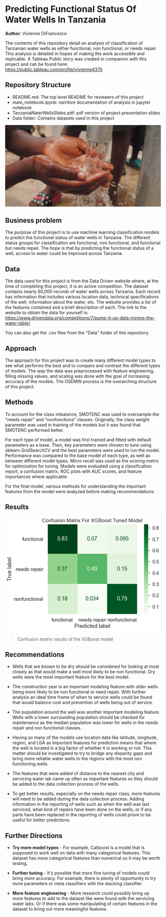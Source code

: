 # Predicting Functional Status Of Water Wells In Tanzania

**Author**: Vivienne DiFrancesco

The contents of this repository detail an analysis of classification of Tanzanian water wells as either functional, non functional, or needs repair. This analysis is detailed in hopes of making the work accessible and replicable. A Tableau Public story was created in companion with this project and can be found here: https://public.tableau.com/profile/vivienne4370

## Repository Structure

- README.md: The top level README for reviewers of this project
- main_notebook.ipynb: narritive documentation of analysis in jupyter notebook
- TanzaniaWaterWellsSlides.pdf: pdf version of project presentation slides
- Data folder: Contains datasets used in this project

![MainImage](https://raw.githubusercontent.com/HeyThatsViv/Functional-Status-of-Water-Wells/master/Visuals/MainImage.jpg)

## Business problem

The purpose of this project is to use machine learning classification models to predict the functional status of water wells in Tanzania. The different status groups for classification are functional, non functional, and functional but needs repair. The hope is that by predicting the functional status of a well, access to water could be improved across Tanzania.

## Data
The data used for this project is from the Data Driven website where, at the time of completing this project, it is an active competition. The dataset contains nearly 60,000 records of water wells across Tanzania. Each record has information that includes various location data, technical specifications of the well, information about the water, etc. The website provides a list of the features contained and a brief description of each. The link to the website to obtain the data for yourself is: https://www.drivendata.org/competitions/7/pump-it-up-data-mining-the-water-table/

You can also get the .csv files from the "Data" folder of this repository.

## Approach
The approach for this project was to create many different model types to see what performs the best and to compare and contrast the different types of models. The way the data was preprocessed with feature engineering, filling missing values, and scaling was done with the goal of increasing accuracy of the models. The OSEMiN process is the overarching structure of this project.

## Methods
To account for the class imbalance, SMOTENC was used to oversample the "needs repair" and "nonfunctiona" classes. Originally, the class weight parameter was used in training of the models but it was found that SMOTENC performed better.

For each type of model, a model was first trained and fitted with default parameters as a base. Then, key parameters were chosen to tune using sklearn GridSearchCV and the best parameters were used to run the model. Performance was compared to the base model of each type, as well as between different model types. Micro recall was used as the scoring metric for optimization for tuning. Models were evaluated using a classification report, a confusion matrix, ROC plots with AUC scores, and feature importances where applicable.

For the final model, various methods for understanding the important features from the model were analyzed before making recommendations.

## Results

![confusionmatrix](https://raw.githubusercontent.com/HeyThatsViv/Functional-Status-of-Water-Wells/master/Visuals/XGBoostConfusionMatrix.png)
> Confusion matrix results of the XGBoost model


## Recommendations

- Wells that are known to be dry should be considered for looking at most closely as that would make a well most likely to be non functional. Dry wells were the most important feature for the best model.


- The construction year is an important modeling feature  with older wells being more likely to be non functional or need repair. With further analysis an ideal time frame of when to service wells could be found that would balance cost and prevention of wells being out of service.


- The population around the well was another important modeling feature. Wells with a lower surrounding population should be checked for maintenance as the median population was lower for wells in the needs repair and non functional classes. 


- Having so many of the models use location data like latitude, longitude, region, and LGA as important features for prediction means that where the well is located is a big factor of whether it is working or not. This matter should be investigated to try to bridge any disparity gaps and bring more reliable water wells to the regions with the most non functioning wells.


- The features that were added of distance to the nearest city and servicing water lab came up often as important features so they should be added to the data collection process of the wells.


- To get better results, especially on the needs repair class, more features will need to be added during the data collection process. Adding information in the reporting of wells such as when the well was last serviced, what kind of repairs have been done on the wells, or if any parts have been replaced in the reporting of wells could prove to be useful for better predictions. 

## Further Directions

- <b>Try more model types</b> - For example, Catboost is a model that is supposed to work well on data with many categorical features. This dataset has more categorical features than numerical so it may be worth testing.


- <b>Further tuning</b> - It's possible that more fine tuning of models could bring more accuracy. For example, there is plenty of opportunity to try more parameters or meta classifiers with the stacking classifier.


- <b>More feature engineering</b> - More research could possibly bring up more features to add to the dataset like were found with the servicing water labs. Or if there was some manipulating of certain features in the dataset to bring out more meaningful features.




